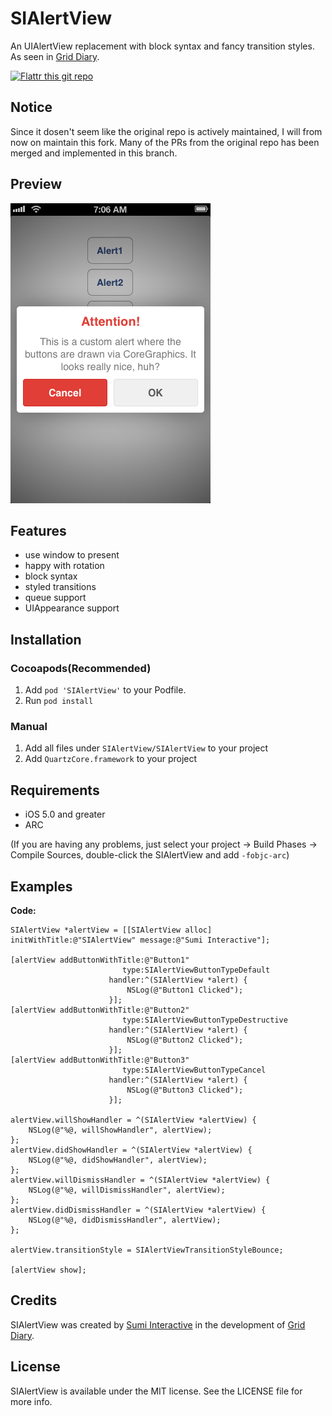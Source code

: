 SIAlertView
=============

An UIAlertView replacement with block syntax and fancy transition styles. As seen in [Grid Diary](http://griddiaryapp.com/).

[![Flattr this git repo](http://api.flattr.com/button/flattr-badge-large.png)](https://flattr.com/submit/auto?user_id=Sumi-Interactive&url=https://github.com/Sumi-Interactive/SIAlertView&title=SIAlertView&tags=github&category=software)

## Notice

Since it dosen't seem like the original repo is actively maintained, I will from now on maintain this fork. Many of the PRs from the original repo has been merged and implemented in this branch. 

## Preview

![SIAlertView Screenshot](https://github.com/Sumi-Interactive/SIAlertView/raw/master/screenshot.png)

## Features

- use window to present
- happy with rotation
- block syntax
- styled transitions
- queue support
- UIAppearance support

## Installation

### Cocoapods(Recommended)

1. Add `pod 'SIAlertView'` to your Podfile.
2. Run `pod install`

### Manual

1. Add all files under `SIAlertView/SIAlertView` to your project
2. Add `QuartzCore.framework` to your project

## Requirements

- iOS 5.0 and greater
- ARC

(If you are having any problems, just select your project -> Build Phases -> Compile Sources, double-click the SIAlertView and add `-fobjc-arc`)

## Examples

**Code:**

```objc
SIAlertView *alertView = [[SIAlertView alloc] initWithTitle:@"SIAlertView" message:@"Sumi Interactive"];

[alertView addButtonWithTitle:@"Button1"
                         type:SIAlertViewButtonTypeDefault
                      handler:^(SIAlertView *alert) {
                          NSLog(@"Button1 Clicked");
                      }];
[alertView addButtonWithTitle:@"Button2"
                         type:SIAlertViewButtonTypeDestructive
                      handler:^(SIAlertView *alert) {
                          NSLog(@"Button2 Clicked");
                      }];
[alertView addButtonWithTitle:@"Button3"
                         type:SIAlertViewButtonTypeCancel
                      handler:^(SIAlertView *alert) {
                          NSLog(@"Button3 Clicked");
                      }];

alertView.willShowHandler = ^(SIAlertView *alertView) {
    NSLog(@"%@, willShowHandler", alertView);
};
alertView.didShowHandler = ^(SIAlertView *alertView) {
    NSLog(@"%@, didShowHandler", alertView);
};
alertView.willDismissHandler = ^(SIAlertView *alertView) {
    NSLog(@"%@, willDismissHandler", alertView);
};
alertView.didDismissHandler = ^(SIAlertView *alertView) {
    NSLog(@"%@, didDismissHandler", alertView);
};

alertView.transitionStyle = SIAlertViewTransitionStyleBounce;

[alertView show];
```

## Credits

SIAlertView was created by [Sumi Interactive](https://github.com/Sumi-Interactive) in the development of [Grid Diary](http://griddiaryapp.com/).

## License

SIAlertView is available under the MIT license. See the LICENSE file for more info.
